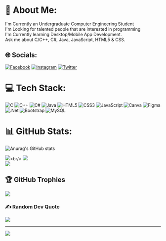 # 💫 About Me:
I'm Currently an Undergraduate Computer Engineering Student<br>I'm Looking for talented people that are interested in programming<br>I'm Currently learning Desktop/Mobile App Development.<br>Ask me about C/C++, C#, Java, JavaScript, HTML5 & CSS.<br>


## 🌐 Socials:
[![Facebook](https://img.shields.io/badge/Facebook-%231877F2.svg?logo=Facebook&logoColor=white)](https://facebook.com/abdulrahaman.almkhlafi.3) [![Instagram](https://img.shields.io/badge/Instagram-%23E4405F.svg?logo=Instagram&logoColor=white)](https://instagram.com/abdulrahman_almkhlafi/) [![Twitter](https://img.shields.io/badge/Twitter-%231DA1F2.svg?logo=Twitter&logoColor=white)](https://twitter.com/AAlmkhalfi) 

# 💻 Tech Stack:
![C](https://img.shields.io/badge/c-%2300599C.svg?style=for-the-badge&logo=c&logoColor=white) ![C++](https://img.shields.io/badge/c++-%2300599C.svg?style=for-the-badge&logo=c%2B%2B&logoColor=white) ![C#](https://img.shields.io/badge/c%23-%23239120.svg?style=for-the-badge&logo=c-sharp&logoColor=white) ![Java](https://img.shields.io/badge/java-%23ED8B00.svg?style=for-the-badge&logo=java&logoColor=white) ![HTML5](https://img.shields.io/badge/html5-%23E34F26.svg?style=for-the-badge&logo=html5&logoColor=white) ![CSS3](https://img.shields.io/badge/css3-%231572B6.svg?style=for-the-badge&logo=css3&logoColor=white) ![JavaScript](https://img.shields.io/badge/javascript-%23323330.svg?style=for-the-badge&logo=javascript&logoColor=%23F7DF1E) ![Canva](https://img.shields.io/badge/Canva-%2300C4CC.svg?style=for-the-badge&logo=Canva&logoColor=white) 	![Figma](https://img.shields.io/badge/figma-%23F24E1E.svg?style=for-the-badge&logo=figma&logoColor=white) ![.Net](https://img.shields.io/badge/.NET-5C2D91?style=for-the-badge&logo=.net&logoColor=white) ![Bootstrap](https://img.shields.io/badge/bootstrap-%23563D7C.svg?style=for-the-badge&logo=bootstrap&logoColor=white) ![MySQL](https://img.shields.io/badge/mysql-%2300f.svg?style=for-the-badge&logo=mysql&logoColor=white)
# 📊 GitHub Stats:
![Anurag's GitHub stats](https://github-readme-stats.vercel.app/api?username=almkhlafi&theme=dark&show_icons=true)

![]([https://github-readme-stats.vercel.app/api?username=almkhlafi&theme=dark&hide_border=false&include_all_commits=false&count_private=false](https://github-readme-stats.vercel.app/api?username=almkhlafi&theme=dark&hide_border=false&include_all_commits=false&count_private=false))<br/>
![](https://github-readme-streak-stats.herokuapp.com/?user=almkhlafi&theme=dark&hide_border=false)<br/>
![](https://github-readme-stats.vercel.app/api/top-langs/?username=almkhlafi&show_icons=true&theme=radical)

## 🏆 GitHub Trophies
![](https://github-profile-trophy.vercel.app/?username=almkhlafi&theme=radical&no-frame=false&no-bg=false&margin-w=4)

### ✍️ Random Dev Quote
![](https://quotes-github-readme.vercel.app/api?type=horizontal&theme=tokyonight)






---
[![](https://visitcount.itsvg.in/api?id=Almkhlafi&icon=0&color=0)](https://visitcount.itsvg.in)

<!-- Proudly created with GPRM ( https://gprm.itsvg.in ) -->

